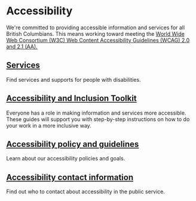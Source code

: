 # Accessibility

We're committed to providing accessible information and services for all British Columbians. This means working toward meeting the [World Wide Web Consortium (W3C) Web Content Accessibility Guidelines (WCAG) 2.0 and 2.1 (AA).](https://www.w3.org/WAI/standards-guidelines/wcag/)

## [Services](https://www2.gov.bc.ca/gov/content/home/accessible-government/accessibility-services)

Find services and supports for people with disabilities.

## [Accessibility and Inclusion Toolkit](https://www2.gov.bc.ca/gov/content/home/accessible-government/toolkit)

Everyone has a role in making information and services more accessible. These guides will support you with step-by-step instructions on how to do your work in a more inclusive way.

## [Accessibility policy and guidelines](https://www2.gov.bc.ca/gov/content/home/accessible-government/accessibility-policy-guidelines)

Learn about our accessibility policies and goals.

## [Accessibility contact information](https://www2.gov.bc.ca/gov/content/home/accessible-government/accessibility-contact)

Find out who to contact about accessibility in the public service.
